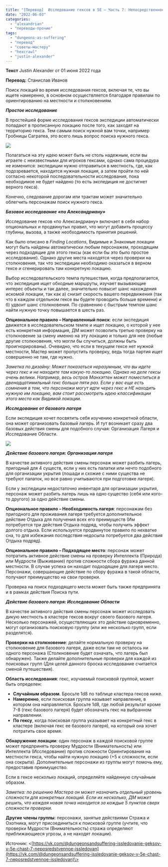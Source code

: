 ```yaml
---
title: "[Перевод]  Исследование гексов в 5E – Часть 7: Непосредственное исследование гексов￼"
date: "2022-06-03"
categories: 
  - "alexandrian"
  - "переводы-прочие"
tags: 
  - "dungeons-as-suffering"
  - "перевод"
  - "советы-мастеру"
  - "hexcrawl"
  - "justin-alexander"
---
```


**Текст** Justin Alexander от 01 июня 2022 года

**Перевод:** Станислав Иванов

Поиск локаций во время исследования гексов, включая те, что вы ищете намеренно, в основном осуществляется благодаря правилам по ориентированию на местности и столкновениям.

**_Простое исследование_**

В простейшей форме исследования гексов экспедиции автоматически попадают в прописанную локацию после того, как заходят на территорию гекса. Тем самым поиск нужной вам точки, например Гробницы Сагратеа, это всего лишь вопрос поиска нужного гекса.

[![](images/11289-hexcrawl-7-1.jpg)](https://archivecyborgsandmages.files.wordpress.com/2023/04/11289-hexcrawl-7-1.jpg)

Полагаться на эту идею может быть не столь надежным, если вы играете с неизвестными для игроков гексами, однако сама процедура не изменится: экспедиции нужно отправиться в местность, где, как подозревается, находится нужная локация, а затем пройти по ней согласно некоторой последовательности исследования, пока необходимое не будет найдено (то есть экспедиция не достигнет верного гекса).

Конечно, следование дорогам или трактам может значительно облегчить персонажам поиск нужного гекса.

**_Базовое исследование «по Александриану»_**

Исследование гексов «по Александриану» включает в себя набор опциональных и продвинутых правил, что могут добавить процессу глубины, вызова, а также необходимость принятия решений.

Как было описано в _Finding_ _Locations_, Видимые и Знакомые локации могут быть найдены автоматически любым персонажем, проходящим через подходящие для этого гексы (как если бы это было простое исследование). Однако другие места находятся через проверки на столкновения, так что экспедиции необходимо оказаться в верном гексе _и_ сгенерировать там конкретную локацию.

Выбор исследовательского темпа путешествия, когда предполагается, что экспедиция ищет обходные маршруты, изучает вызывающие интерес объекты и так далее, значительно повысит шанс нахождения искомой локации, так как а) снизит скорость вашего передвижения (так что в каждом отдельном гексе вы будете проводить больше времени) и б) удвоит шанс столкновения. По сравнению с быстрым темпом шанс найти нужную точку повышается в шесть раз.

**Опциональное правило – Направленный поиск**: если экспедиция движется в исследовательском темпе и ищет локацию, о которой у нее есть конкретная информация, ДМ может позволить третью проверку на столкновение за смену именно на эту локацию и только для нее (любые другие столкновения, что могли бы случиться, должны быть проигнорированы). Очевидно, что если в текущем гексе нет нужной местности, Мастер может пропустить проверку, ведь тогда партия ищет совершенно не там, где нужно.

_Заметка по дизайну: Может показаться неразумным, что вы идете через гекс и не находите там какую-то локацию. Однако на деле гексы очень велики. Например, весь остров Манхэттен может поместиться в двенадцатимильный гекс больше пяти раз. Если у вас еще есть сомнения в том, что персонажи могут идти через гекс и НЕ находить нужную им локацию, вам стоит рассмотреть идею классификации этого места как Видимой локации._

**_Исследование от базового лагеря_**

Если экспедиция хочет посвятить себя изучению конкретной области, она может организовать базовый лагерь. И тут возникает сразу два базовых действия смены для подобного случая: Организация Лагеря и Исследование Области.

[![](images/79124-hexcrawl-7-2.jpg)](https://archivecyborgsandmages.files.wordpress.com/2023/04/79124-hexcrawl-7-2.jpg)

**_Действие базового лагеря: Организация лагеря_**

В качестве активного действия смены персонаж может разбить лагерь, пригодный для 4 существ, если у них есть палатки или нечто подобного для организации укрытия (лошади и схожие с ними существа не требуют палаток, но все равно учитываются при подготовке лагеря).

Если у экспедиции недостаточно инвентаря для организации укрытия, персонаж может разбить лагерь лишь на одно существо (себя или кого-то другого) за одно действие смены.

**Опциональное правило – Необходимость лагеря**: персонажам без пригодного для проживания лагеря требуется дополнительное действие Отдыха для получения всех его преимуществ (Им потребуется три действия Отдыха подряд, чтобы получить эффект долгого отдыха. Если используется продвинутое правило по нехватке сна, то для избежания последствия недосыпа потребуется два действия Отдыха подряд).

**Опциональное правило – Подходящее место**: персонаж может потратить активное действие смены на проверку Интеллекта (Природа) или Мудрости (Выживание) против сложности сбора фуража данной местности. В случае успеха он находит подходящее для лагеря место. Персонажи, совершающие действие по сбору фуража в такой области, получают преимущество на свои проверки.

Проверка на поиск подходящего места может быть также предпринята и в рамках действия Поиска пути.

**_Действие базового лагеря: Исследование Области_**

В качестве активного действия смены персонаж может исследовать дикую местность в кластере гексов вокруг своего базового лагеря. Несколько персонажей, осуществляющих это действие одновременно, могут организовать поисковую группу (или же несколько групп, если разделятся).

**Проверки на столкновение**: делайте нормальную проверку на столкновение для базового лагеря, даже если там не осталось ни одного персонажа (Столкновение будет означать, что лагерь был обнаружен). Также делайте дополнительные проверки для каждой из поисковых групп (Для целей данного броска исследование считается сменой путешествия).

**Область исследования**: гекс, изучаемый поисковой группой, может быть определен:

- **Случайным образом**. Бросьте 1d8 по таблице кластера гексов ниже.
- **Намеренно**, если поисковая группа называет направление, в котором она направляется. Бросьте 1d8, где любой результат кроме 7-8 (гекс базового лагеря) будет обозначать гекс на выбранном направлении.
- **По гексу**, когда поисковая группа указывает на конкретный гекс в кластере (включая гекс ее базового лагеря), на который она хочет потратить свое время.

**Обнаружение локации**: один персонаж в каждой поисковой группе может предпринять проверку Мудрости (Внимательность) или Интеллекта (Исследование) против сложности Ориентирования на местности гекса, чтобы найти нужную локацию (+5 к сложности, если она сокрыта). Дополнительные персонажи из группы могут помочь ему, предоставив преимущество.

Если в гексе несколько локаций, определяйте найденную случайным образом.

_Заметка: по решению Мастера он может назначить отдельный уровень сложности для конкретных локаций. Если их несколько, ДМ может решить, что каждая новая точка находится за каждые 5 пунктов сверх сложности проверки._

**Другие члены группы**: персонажи, занятые действиями Стража и Охотника, могут присоединиться к поисковой группе (учтите, что проверки Мудрости (Внимательность) стража определяют приближающиеся угрозы, а не находят локации).

Источник: <[https://vk.com/@dungeonsandsuffering-issledovanie-geksov-v-5e-chast-7-neposredstvennoe-issledovan](https://vk.com/@dungeonsandsuffering-issledovanie-geksov-v-5e-chast-7-neposredstvennoe-issledovan)\>
